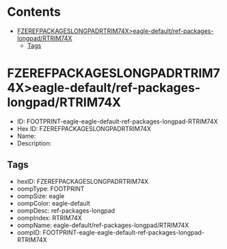 



Contents
========

* [FZEREFPACKAGESLONGPADRTRIM74X>eagle-default/ref-packages-longpad/RTRIM74X](#fzerefpackageslongpadrtrim74xeagle-defaultref-packages-longpadrtrim74x)
	* [Tags](#tags)

# FZEREFPACKAGESLONGPADRTRIM74X>eagle-default/ref-packages-longpad/RTRIM74X

- ID: FOOTPRINT-eagle-eagle-default-ref-packages-longpad-RTRIM74X
- Hex ID: FZEREFPACKAGESLONGPADRTRIM74X
- Name: 
- Description: 

## Tags

- hexID: FZEREFPACKAGESLONGPADRTRIM74X
- oompType: FOOTPRINT
- oompSize: eagle
- oompColor: eagle-default
- oompDesc: ref-packages-longpad
- oompIndex: RTRIM74X
- oompName: eagle-default/ref-packages-longpad/RTRIM74X
- oompID: FOOTPRINT-eagle-eagle-default-ref-packages-longpad-RTRIM74X
